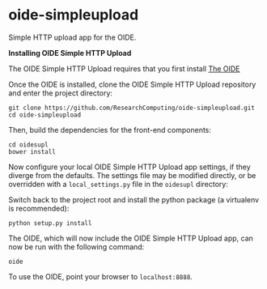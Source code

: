 # oide-simpleupload
Simple HTTP upload app for the OIDE.

**Installing OIDE Simple HTTP Upload**

The OIDE Simple HTTP Upload requires that you first install [The OIDE](https://github.com/ResearchComputing/OIDE)

Once the OIDE is installed, clone the OIDE Simple HTTP Upload repository and enter the project directory:
```
git clone https://github.com/ResearchComputing/oide-simpleupload.git
cd oide-simpleupload
```
Then, build the dependencies for the front-end components:
```
cd oidesupl
bower install
```

Now configure your local OIDE Simple HTTP Upload app settings, if they diverge from the defaults. The settings file may be modified directly, or be overridden with a `local_settings.py` file in the `oidesupl` directory:

Switch back to the project root and install the python package (a virtualenv is recommended):
```
python setup.py install
```
The OIDE, which will now include the OIDE Simple HTTP Upload app, can now be run with the following command:
```
oide
```
To use the OIDE, point your browser to `localhost:8888`.
